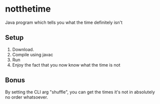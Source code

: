 # notthetime
Java program which tells you what the time definitely isn't



## Setup

1. Download.
2. Compile using javac
3. Run
4. Enjoy the fact that you now know what the time is not

## Bonus

By setting the CLI arg "shuffle", you can get the times it's not in absolutely no order whatsoever.
